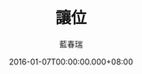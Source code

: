 ---
issue: 155
title: 讓位
author: 藍春瑞
date: 2016-01-07T00:00:00.000+08:00
topic: 生活
difficulty: 2
wikidata: Q98095517
wikidata_link: https://www.wikidata.org/wiki/Q98095517
---